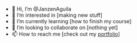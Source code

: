 - 👋 Hi, I’m @JanzenAguila
- 👀 I’m interested in [making new stuff]
- 🌱 I’m currently learning [how to finish my course]
- 💞️ I’m looking to collaborate on [nothing yet]
- 📫 How to reach me [check out my [portfolio](https://janzenaguila.github.io/#contactme)]

<!---
JanzenAguila/JanzenAguila is a ✨ special ✨ repository because its `README.md` (this file) appears on your GitHub profile.
You can click the Preview link to take a look at your changes.
--->
